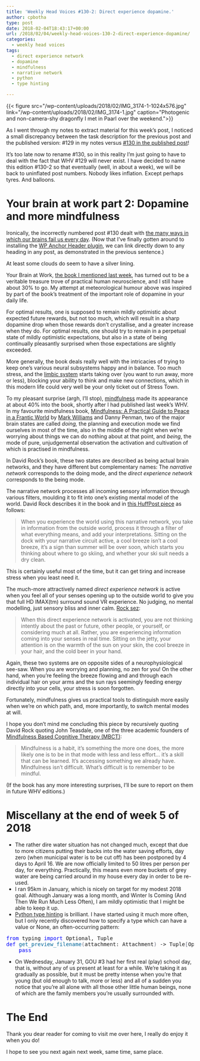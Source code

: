 ```yaml
---
title: 'Weekly Head Voices #130-2: Direct experience dopamine.'
author: cpbotha
type: post
date: 2018-02-04T18:43:17+00:00
url: /2018/02/04/weekly-head-voices-130-2-direct-experience-dopamine/
categories:
  - weekly head voices
tags:
  - direct experience network
  - dopamine
  - mindfulness
  - narrative network
  - python
  - type hinting

---
```

{{< figure src="/wp-content/uploads/2018/02/IMG_3174-1-1024x576.jpg" link="/wp-content/uploads/2018/02/IMG_3174-1.jpg" caption="Photogenic and non-camera-shy dragonfly I met in Paarl over the weekend.">}} 

As I went through my notes to extract material for this week’s post, I noticed a small discrepancy between the task description for the previous post and the published version: #129 in my notes versus [#130 in the published post][1]!

It’s too late now to rename #130, so in this reality I’m just going to have to deal with the fact that WHV #129 will never exist. I have decided to name this edition #130-2 so that eventually (well, in about a week), we will be back to uninflated post numbers. Nobody likes inflation. Except perhaps tyres. And balloons.

# Your brain at work part 2: Dopamine and more mindfulness

Ironically, the incorrectly numbered post #130 dealt with [the many ways in which our brains fail us every day][2]. (Now that I’ve finally gotten around to installing the [WP Anchor Header plugin][3], we can link directly down to any heading in any post, as demonstrated in the previous sentence.)

At least some clouds do seem to have a silver lining.

Your Brain at Work, [the book I mentioned last week][2], has turned out to be a veritable treasure trove of practical human neuroscience, and I still have about 30% to go. My attempt at meteorological humour above was inspired by part of the book’s treatment of the important role of dopamine in your daily life.

For optimal results, one is supposed to remain mildly optimistic about expected future rewards, but not too much, which will result in a sharp dopamine drop when those rewards don’t crystallise, and a greater increase when they do. For optimal results, one should try to remain in a perpetual state of mildly optimistic expectations, but also in a state of being continually pleasantly surprised when those expectations are slightly exceeded.

More generally, the book deals really well with the intricacies of trying to keep one’s various neural subsystems happy and in balance. Too much stress, and the [limbic system][4] starts taking over (you want to run away, more or less), blocking your ability to think and make new connections, which in this modern life could very well be your only ticket out of Stress Town.

To my pleasant surprise (argh, I’ll stop), [mindfulness][5] made its appearance at about 40% into the book, shortly after I had published last week’s WHV.  In my favourite mindfulness book, [Mindfulness: A Practical Guide to Peace in a Frantic World][6] by [Mark Williams][7] and Danny Penman, two of the major brain states are called _doing,_ the planning and execution mode we find ourselves in most of the time, also in the middle of the night when we’re worrying about things we can do nothing about at that point, and _being_, the mode of pure, unjudgemental observation the activation and cultivation of which is practised in mindfulness.

In David Rock’s book, these two states are described as being actual brain networks, and they have different but complementary names: The _narrative network_ corresponds to the doing mode, and the _direct experience network_ corresponds to the being mode.

The narrative network processes all incoming sensory information through various filters, moulding it to fit into one’s existing mental model of the world. David Rock describes it in the book and in [this HuffPost piece][8] as follows:

> When you experience the world using this narrative network, you take in information from the outside world, process it through a filter of what everything means, and add your interpretations. Sitting on the dock with your narrative circuit active, a cool breeze isn’t a cool breeze, it’s a sign than summer will be over soon, which starts you thinking about where to go skiing, and whether your ski suit needs a dry clean.

This is certainly useful most of the time, but it can get tiring and increase stress when you least need it.

The much-more attractively named _direct experience network_ is active when you feel all of your senses opening up to the outside world to give you that full HD IMAX(tm) surround sound VR experience. No judging, no mental modelling, just sensory bliss and inner calm. [Rock sez][8]:

> When this direct experience network is activated, you are not thinking intently about the past or future, other people, or yourself, or considering much at all. Rather, you are experiencing information coming into your senses in real time. Sitting on the jetty, your attention is on the warmth of the sun on your skin, the cool breeze in your hair, and the cold beer in your hand.

Again, these two systems are on opposite sides of a neurophysiological see-saw. When you are worrying and planning, no zen for you! On the other hand, when you’re feeling the breeze flowing and and through each individual hair on your arms and the sun rays seemingly feeding energy directly into your cells, your stress is soon forgotten.

Fortunately, mindfulness gives us practical tools to distinguish more easily when we’re on which path, and, more importantly, to switch mental modes at will.

I hope you don’t mind me concluding this piece by recursively quoting David Rock quoting John Teasdale, one of the three academic founders of [Mindfulness Based Cognitive Therapy (MBCT)][9]:

> Mindfulness is a habit, it’s something the more one does, the more likely one is to be in that mode with less and less effort… it’s a skill that can be learned. It’s accessing something we already have. Mindfulness isn’t difficult. What’s difficult is to remember to be mindful.

(If the book has any more interesting surprises, I’ll be sure to report on them in future WHV editions.)

# Miscellany at the end of week 5 of 2018

  * The rather dire water situation has not changed much, except that due to more citizens putting their backs into the water saving efforts, day zero (when municipal water is to be cut off) has been postponed by 4 days to April 16. We are now officially limited to 50 litres per person per day, for everything. Practically, this means even more buckets of grey water are being carried around in my house every day in order to be re-used.
  * I ran 95km in January, which is nicely on target for my modest 2018 goal. Although January was a long month, and Winter Is Coming (And Then We Run Much Less Often), I am mildly optimistic that I might be able to keep it up.
  * [Python type hinting][10] is brilliant. I have started using it much more often, but I only recently discovered how to specify a type which can have a value or None, an often-occurring pattern:


<pre class="src src-python"><span style="color: #0000ff;">from</span> typing <span style="color: #0000ff;">import</span> Optional, Tuple
<span style="color: #0000ff;">def</span> <span style="color: #006699;">get_preview_filename</span><span style="color: #707183;">(</span>attachment: Attachment<span style="color: #707183;">)</span> -&gt; Tuple<span style="color: #707183;">[</span>Optional<span style="color: #7388d6;">[</span><span style="color: #006fe0;">str</span><span style="color: #7388d6;">]</span>, Optional<span style="color: #7388d6;">[</span><span style="color: #006fe0;">str</span><span style="color: #7388d6;">]</span><span style="color: #707183;">]</span>:
    <span style="color: #0000ff;">pass</span>
</pre>

  * On Wednesday, January 31, GOU #3 had her first real (play) school day, that is, without any of us present at least for a while. We’re taking it as gradually as possible, but it must be pretty intense when you’re that young (but old enough to talk, more or less) and all of a sudden you notice that you’re all alone with all those other little human beings, none of which are the family members you’re usually surrounded with.

# The End

Thank you dear reader for coming to visit me over here, I really do enjoy it when you do!

I hope to see you next again next week, same time, same place.

 

 [1]: /2018/01/28/weekly-head-voices-130-ttaggg/
 [2]: /2018/01/28/weekly-head-voices-130-ttaggg/#your-brain-not-at-work
 [3]: https://wordpress.org/plugins/wp-anchor-header/
 [4]: http://www.brainbasics.org/home/limbic-system
 [5]: /tag/mindfulness/
 [6]: https://books.google.co.za/books?id=rxddAgAAQBAJ&source=gbs_similarbooks
 [7]: https://www.neuroscience.ox.ac.uk/research-directory/mark-williams
 [8]: https://www.huffingtonpost.com/david-rock/the-neuroscience-of-mindf_b_2908665.html
 [9]: https://en.wikipedia.org/wiki/Mindfulness-based_cognitive_therapy
 [10]: https://www.python.org/dev/peps/pep-0484/
